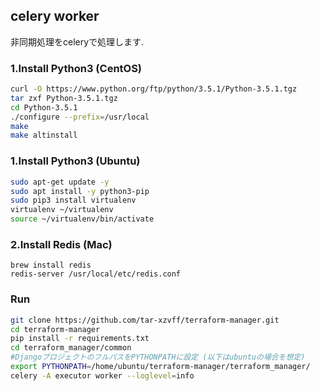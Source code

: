 ## celery worker
非同期処理をceleryで処理します.

### 1.Install Python3 (CentOS)

```bash
curl -O https://www.python.org/ftp/python/3.5.1/Python-3.5.1.tgz
tar zxf Python-3.5.1.tgz
cd Python-3.5.1
./configure --prefix=/usr/local
make
make altinstall
```

### 1.Install Python3 (Ubuntu)
```bash
sudo apt-get update -y
sudo apt install -y python3-pip
sudo pip3 install virtualenv
virtualenv ~/virtualenv
source ~/virtualenv/bin/activate
```

### 2.Install Redis (Mac)
```
brew install redis
redis-server /usr/local/etc/redis.conf
```

### Run

```bash
git clone https://github.com/tar-xzvff/terraform-manager.git
cd terraform-manager
pip install -r requirements.txt
cd terraform_manager/common
#DjangoプロジェクトのフルパスをPYTHONPATHに設定 (以下はubuntuの場合を想定)
export PYTHONPATH=/home/ubuntu/terraform-manager/terraform_manager/
celery -A executor worker --loglevel=info
```